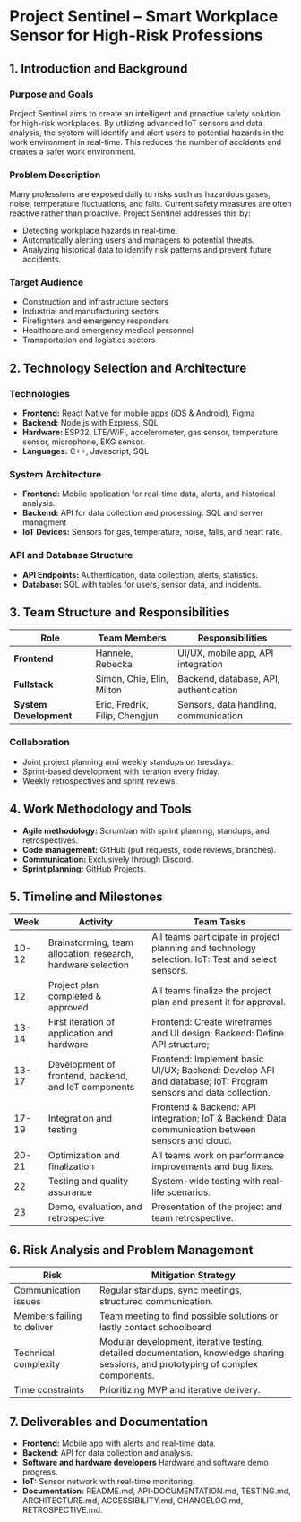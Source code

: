 # Project Sentinel – Smart Workplace Sensor for High-Risk Professions

## 1. Introduction and Background

### Purpose and Goals

Project Sentinel aims to create an intelligent and proactive safety solution for high-risk workplaces. By utilizing advanced IoT sensors and data analysis, the system will identify and alert users to potential hazards in the work environment in real-time. This reduces the number of accidents and creates a safer work environment.

### Problem Description

Many professions are exposed daily to risks such as hazardous gases, noise, temperature fluctuations, and falls. Current safety measures are often reactive rather than proactive. Project Sentinel addresses this by:

- Detecting workplace hazards in real-time.
- Automatically alerting users and managers to potential threats.
- Analyzing historical data to identify risk patterns and prevent future accidents.

### Target Audience

- Construction and infrastructure sectors
- Industrial and manufacturing sectors
- Firefighters and emergency responders
- Healthcare and emergency medical personnel
- Transportation and logistics sectors

## 2. Technology Selection and Architecture

### Technologies

- **Frontend:** React Native for mobile apps (iOS & Android), Figma
- **Backend:** Node.js with Express, SQL
- **Hardware:** ESP32, LTE/WiFi, accelerometer, gas sensor, temperature sensor, microphone, EKG sensor.
- **Languages:** C++, Javascript, SQL

### System Architecture

- **Frontend:** Mobile application for real-time data, alerts, and historical analysis.
- **Backend:** API for data collection and processing. SQL and server managment
- **IoT Devices:** Sensors for gas, temperature, noise, falls, and heart rate.

### API and Database Structure

- **API Endpoints:** Authentication, data collection, alerts, statistics.
- **Database:** SQL with tables for users, sensor data, and incidents.

## 3. Team Structure and Responsibilities

| Role | Team Members | Responsibilities |
|------|--------------|------------------|
| **Frontend** | Hannele, Rebecka | UI/UX, mobile app, API integration |
| **Fullstack** | Simon, Chie, Elin, Milton | Backend, database, API, authentication |
| **System Development** | Eric, Fredrik, Filip, Chengjun | Sensors, data handling, communication |

### Collaboration

- Joint project planning and weekly standups on tuesdays.
- Sprint-based development with iteration every friday.
- Weekly retrospectives and sprint reviews.

## 4. Work Methodology and Tools

- **Agile methodology:** Scrumban with sprint planning, standups, and retrospectives.
- **Code management:** GitHub (pull requests, code reviews, branches).
- **Communication:** Exclusively through Discord.
- **Sprint planning:** GitHub Projects.

## 5. Timeline and Milestones

| Week  | Activity                              | Team Tasks                                                                 |
|-------|---------------------------------------|----------------------------------------------------------------------------|
| 10-12 | Brainstorming, team allocation, research, hardware selection | All teams participate in project planning and technology selection. IoT: Test and select sensors. |
| 12    | Project plan completed & approved     | All teams finalize the project plan and present it for approval.           |
| 13-14 | First iteration of application and hardware                                      | Frontend: Create wireframes and UI design; Backend: Define API structure;
| 13-17 | Development of frontend, backend, and IoT components | Frontend: Implement basic UI/UX; Backend: Develop API and database; IoT: Program sensors and data collection. |
| 17-19 | Integration and testing               | Frontend & Backend: API integration; IoT & Backend: Data communication between sensors and cloud. |
| 20-21 | Optimization and finalization         | All teams work on performance improvements and bug fixes.                  |
| 22    | Testing and quality assurance         | System-wide testing with real-life scenarios.                              |
| 23    | Demo, evaluation, and retrospective   | Presentation of the project and team retrospective.                        |

## 6. Risk Analysis and Problem Management

| Risk                | Mitigation Strategy                                                                 |
|---------------------|-------------------------------------------------------------------------------------|
| Communication issues | Regular standups, sync meetings, structured communication. |
| Members failing to deliver  | Team meeting to find possible solutions or lastly contact schoolboard |
| Technical complexity | Modular development, iterative testing, detailed documentation, knowledge sharing sessions, and prototyping of complex components. |
| Time constraints     | Prioritizing MVP and iterative delivery.                                           |

## 7. Deliverables and Documentation

- **Frontend:** Mobile app with alerts and real-time data.
- **Backend:** API for data collection and analysis.
- **Software and hardware developers** Hardware and software demo progress.
- **IoT:** Sensor network with real-time monitoring.
- **Documentation:** README.md, API-DOCUMENTATION.md, TESTING.md, ARCHITECTURE.md, ACCESSIBILITY.md, CHANGELOG.md, RETROSPECTIVE.md.
